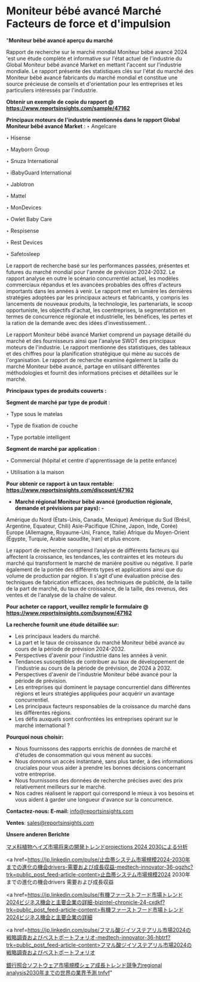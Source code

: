 # Moniteur bébé avancé Marché Facteurs de force et d'impulsion

"<strong>Moniteur bébé avancé aperçu du marché</strong>

Rapport de recherche sur le marché mondial Moniteur bébé avancé 2024 'est une étude complète et informative sur l'état actuel de l'industrie du Global Moniteur bébé avancé Market en mettant l'accent sur l'industrie mondiale. Le rapport présente des statistiques clés sur l'état du marché des Moniteur bébé avancé fabricants du marché mondial et constitue une source précieuse de conseils et d'orientation pour les entreprises et les particuliers intéressés par l'industrie.

<strong>Obtenir un exemple de copie du rapport @ <a href=https://www.reportsinsights.com/sample/47162>https://www.reportsinsights.com/sample/47162</a></strong>

<strong>Principaux moteurs de l'industrie mentionnés dans le rapport Global Moniteur bébé avancé Market</strong> :
‣ Angelcare

‣ Hisense

‣ Mayborn Group

‣ Snuza International

‣ iBabyGuard International

‣ Jablotron

‣ Mattel

‣ MonDevices

‣ Owlet Baby Care

‣ Respisense

‣ Rest Devices

‣ Safetosleep

Le rapport de recherche basé sur les performances passées, présentes et futures du marché mondial pour l'année de prévision 2024-2032. Le rapport analyse en outre le scénario concurrentiel actuel, les modèles commerciaux répandus et les avancées probables des offres d'acteurs importants dans les années à venir. Le rapport met en lumière les dernières stratégies adoptées par les principaux acteurs et fabricants, y compris les lancements de nouveaux produits, la technologie, les partenariats, le scoop opportuniste, les objectifs d'achat, les coentreprises, la segmentation en termes de concurrence régionale et industrielle, les bénéfices, les pertes et la ration de la demande avec des idées d'investissement. .

Le rapport Moniteur bébé avancé Market comprend un paysage détaillé du marché et des fournisseurs ainsi que l'analyse SWOT des principaux moteurs de l'industrie. Le rapport mentionne des statistiques, des tableaux et des chiffres pour la planification stratégique qui mène au succès de l'organisation. Le rapport de recherche examine également la taille du marché Moniteur bébé avancé, partage en utilisant différentes méthodologies et fournit des informations précises et détaillées sur le marché.

<strong>Principaux types de produits couverts :</strong>

<strong>Segment de marché par type de produit</strong> :

‣ Type sous le matelas

‣ Type de fixation de couche

‣ Type portable intelligent

<strong>Segment de marché par application</strong> :

‣ Commercial (hôpital et centre d'apprentissage de la petite enfance)

‣ Utilisation à la maison

<strong>Pour obtenir ce rapport à un taux rentable: <a href=https://www.reportsinsights.com/discount/47162>https://www.reportsinsights.com/discount/47162</a></strong>
<ul>
  <li><strong>Marché régional Moniteur bébé avancé (production régionale, demande et prévisions par pays): -</strong></li>
</ul>
Amérique du Nord (États-Unis, Canada, Mexique)
Amérique du Sud (Brésil, Argentine, Equateur, Chili)
Asie-Pacifique (Chine, Japon, Inde, Corée)
Europe (Allemagne, Royaume-Uni, France, Italie)
Afrique du Moyen-Orient (Égypte, Turquie, Arabie saoudite, Iran) et plus encore.

Le rapport de recherche comprend l’analyse de différents facteurs qui affectent la croissance, les tendances, les contraintes et les moteurs du marché qui transforment le marché de manière positive ou négative. Il parle également de la portée des différents types et applications ainsi que du volume de production par région. Il s'agit d'une évaluation précise des techniques de fabrication efficaces, des techniques de publicité, de la taille de la part de marché, du taux de croissance, de la taille, des revenus, des ventes et de l'analyse de la chaîne de valeur.

<strong>Pour acheter ce rapport, veuillez remplir le formulaire @   <a href=https://www.reportsinsights.com/buynow/47162>https://www.reportsinsights.com/buynow/47162</a></strong>

<strong>La recherche fournit une étude détaillée sur:</strong>
<ul>
  <li>Les principaux leaders du marché.</li>
  <li>La part et le taux de croissance du marché Moniteur bébé avancé au cours de la période de prévision 2024-2032.</li>
  <li>Perspectives d'avenir pour l'industrie dans les années à venir.</li>
  <li>Tendances susceptibles de contribuer au taux de développement de l'industrie au cours de la période de prévision, de 2024 à 2032.</li>
  <li>Perspectives d'avenir de l'industrie Moniteur bébé avancé pour la période de prévision.</li>
  <li>Les entreprises qui dominent le paysage concurrentiel dans différentes régions et leurs stratégies appliquées pour acquérir un avantage concurrentiel.</li>
  <li>Les principaux facteurs responsables de la croissance du marché dans les différentes régions.</li>
  <li>Les défis auxquels sont confrontées les entreprises opérant sur le marché international ?</li>
</ul>
<strong>Pourquoi nous choisir:</strong>
<ul>
  <li>Nous fournissons des rapports enrichis de données de marché et d'études de consommation qui vous mènent au succès.</li>
  <li>Nous donnons un accès instantané, sans plus tarder, à des informations cruciales pour vous aider à prendre les bonnes décisions concernant votre entreprise.</li>
  <li>Nous fournissons des données de recherche précises avec des prix relativement meilleurs sur le marché.</li>
  <li>Nos cadres réalisent le rapport qui correspond le mieux à vos besoins et vous aident à garder une longueur d'avance sur la concurrence.</li>
</ul>
<strong>Contactez-nous:
</strong><strong>E-mail:</strong> <a href=mailto:info@reportsinsights.com>info@reportsinsights.com</a>

<strong>Ventes</strong>: <a href=mailto:sales@reportsinsights.com>sales@reportsinsights.com</a>

<strong>Unsere anderen Berichte</strong>

<a href=https://www.linkedin.com/pulse/マメ科植物ヘイズ市場将来の開発トレンドprojections-2024-2030による分析-healthscope-news-245-5no1e/>マメ科植物ヘイズ市場将来の開発トレンドprojections 2024 2030による分析</a>

<a href=https://jp.linkedin.com/pulse/止血帯システム市場規模2024-2030年までの進化の機会drivers-需要および成長収益-medtech-innovator-36-ogzhc?trk=public_post_feed-article-content>止血帯システム市場規模2024 2030年までの進化の機会drivers 需要および成長収益</a>

<a href=https://jp.linkedin.com/pulse/有機ファーストフード市場トレンド2024ビジネス機会と主要企業の詳細-bizintel-chronicle-24-cxdkf?trk=public_post_feed-article-content>有機ファーストフード市場トレンド2024ビジネス機会と主要企業の詳細</a>

<a href=https://jp.linkedin.com/pulse/フマル酸ジイソステアリル市場2024の戦略調査およびベストポートフォリオ-medtech-innovator-36-hbtrf?trk=public_post_feed-article-content>フマル酸ジイソステアリル市場2024の戦略調査およびベストポートフォリオ</a>

<a href=https://www.linkedin.com/pulse/銀行照合ソフトウェア市場規模シェア成長トレンド競争力regional-analysis2030年までの世界の業界予測-tnfvf/>銀行照合ソフトウェア市場規模シェア成長トレンド競争力regional analysis2030年までの世界の業界予測 tnfvf</a>"
